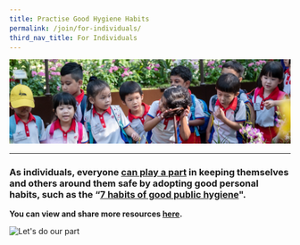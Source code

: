```yaml
---
title: Practise Good Hygiene Habits
permalink: /join/for-individuals/
third_nav_title: For Individuals
---
```


![Let's do our part](/images/kids.jpg)

---

### As individuals, everyone [can play a part](https://nea-sgclean-staging.netlify.com/files/english.pdf) in keeping themselves and others around them safe by adopting good personal habits, such as the “[7 habits of good public hygiene](https://www.nea.gov.sg/docs/default-source/our-services/public-cleanliness/covid-19/7hygienehabits-english.pdf)".

**You can view and share more resources [here](/resources/posters).** 

![Let's do our part](/images/posterbanner.jpg)
